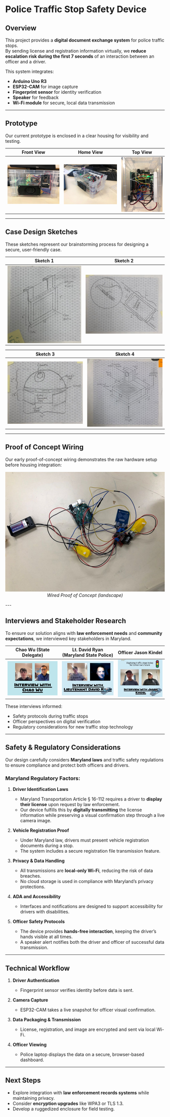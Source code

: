 # Police Traffic Stop Safety Device

## Overview
This project provides a **digital document exchange system** for police traffic stops.  
By sending license and registration information virtually, we **reduce escalation risk during the first 7 seconds** of an interaction between an officer and a driver.  

This system integrates:
- **Arduino Uno R3**
- **ESP32-CAM** for image capture
- **Fingerprint sensor** for identity verification
- **Speaker** for feedback
- **Wi-Fi module** for secure, local data transmission

---

## Prototype

Our current prototype is enclosed in a clear housing for visibility and testing.

| Front View | Home View | Top View |
|------------|-----------|----------|
| ![Prototype Front](images/prototype_front_view.jpg) | ![Prototype Home](images/prototype_home_view.jpg) | ![Prototype Top](images/prototype_top_view.jpg) |

---

## Case Design Sketches

These sketches represent our brainstorming process for designing a secure, user-friendly case.

| Sketch 1 | Sketch 2 |
|----------|----------|
| ![Sketch 1](images/sketch_1.jpg) | ![Sketch 2](images/sketch_2.jpg) |

| Sketch 3 | Sketch 4 |
|----------|----------|
| ![Sketch 3](images/sketch_3.jpg) | ![Sketch 4](images/sketch_4.jpg) |

---

## Proof of Concept Wiring

Our early proof-of-concept wiring demonstrates the raw hardware setup before housing integration:

<!-- Wired POC container -->
<p align="center">
  <img src="images/wired_proof_of_concept.jpg"
       alt="Wired Proof of Concept"
       width="800">
  <br>
  <em>Wired Proof of Concept (landscape)</em>
</p>
---

## Interviews and Stakeholder Research

To ensure our solution aligns with **law enforcement needs** and **community expectations**, we interviewed key stakeholders in Maryland.

| Chao Wu (State Delegate) | Lt. David Ryan (Maryland State Police) | Officer Jason Kindel |
|--------------------------|----------------------------------------|----------------------|
| ![Chao Wu Interview](images/chao_wu_interview.jpg) | ![David Ryan Interview](images/david_ryan_interview.jpg) | ![Jason Kindel Interview](images/jason_kindel_interview.jpg) |

These interviews informed:
- Safety protocols during traffic stops
- Officer perspectives on digital verification
- Regulatory considerations for new traffic stop technology

---

## Safety & Regulatory Considerations

Our design carefully considers **Maryland laws** and traffic safety regulations to ensure compliance and protect both officers and drivers.

### Maryland Regulatory Factors:
1. **Driver Identification Laws**  
   - Maryland Transportation Article § 16-112 requires a driver to **display their license** upon request by law enforcement.  
   - Our device fulfills this by **digitally transmitting** the license information while preserving a visual confirmation step through a live camera image.

2. **Vehicle Registration Proof**  
   - Under Maryland law, drivers must present vehicle registration documents during a stop.  
   - The system includes a secure registration file transmission feature.

3. **Privacy & Data Handling**  
   - All transmissions are **local-only Wi-Fi**, reducing the risk of data breaches.  
   - No cloud storage is used in compliance with Maryland’s privacy protections.

4. **ADA and Accessibility**  
   - Interfaces and notifications are designed to support accessibility for drivers with disabilities.

5. **Officer Safety Protocols**  
   - The device provides **hands-free interaction**, keeping the driver’s hands visible at all times.
   - A speaker alert notifies both the driver and officer of successful data transmission.

---

## Technical Workflow

1. **Driver Authentication**  
   - Fingerprint sensor verifies identity before data is sent.

2. **Camera Capture**  
   - ESP32-CAM takes a live snapshot for officer visual confirmation.

3. **Data Packaging & Transmission**  
   - License, registration, and image are encrypted and sent via local Wi-Fi.

4. **Officer Viewing**  
   - Police laptop displays the data on a secure, browser-based dashboard.

---

## Next Steps
- Explore integration with **law enforcement records systems** while maintaining privacy.
- Consider **encryption upgrades** like WPA3 or TLS 1.3.
- Develop a ruggedized enclosure for field testing.
